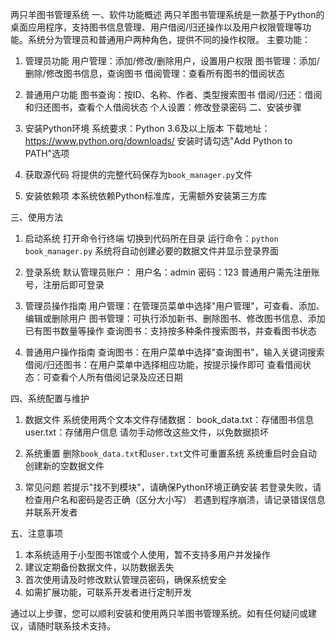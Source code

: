 两只羊图书管理系统
一、软件功能概述
两只羊图书管理系统是一款基于Python的桌面应用程序，支持图书信息管理、用户借阅/归还操作以及用户权限管理等功能。系统分为管理员和普通用户两种角色，提供不同的操作权限。
主要功能：
1. 管理员功能
   用户管理：添加/修改/删除用户，设置用户权限
   图书管理：添加/删除/修改图书信息，查询图书
   借阅管理：查看所有图书的借阅状态

2. 普通用户功能
   图书查询：按ID、名称、作者、类型搜索图书
   借阅/归还：借阅和归还图书，查看个人借阅状态
   个人设置：修改登录密码
二、安装步骤
1. 安装Python环境
   系统要求：Python 3.6及以上版本
   下载地址：https://www.python.org/downloads/
   安装时请勾选"Add Python to PATH"选项

2. 获取源代码
   将提供的完整代码保存为`book_manager.py`文件

3. 安装依赖项
   本系统依赖Python标准库，无需额外安装第三方库

三、使用方法

1. 启动系统
   打开命令行终端
   切换到代码所在目录
   运行命令：`python book_manager.py`
   系统将自动创建必要的数据文件并显示登录界面

2. 登录系统
   默认管理员账户：
   用户名：admin
   密码：123
   普通用户需先注册账号，注册后即可登录

3. 管理员操作指南
   用户管理：在管理员菜单中选择"用户管理"，可查看、添加、编辑或删除用户
   图书管理：可执行添加新书、删除图书、修改图书信息、添加已有图书数量等操作
   查询图书：支持按多种条件搜索图书，并查看图书状态

4. 普通用户操作指南
   查询图书：在用户菜单中选择"查询图书"，输入关键词搜索
   借阅/归还图书：在用户菜单中选择相应功能，按提示操作即可
   查看借阅状态：可查看个人所有借阅记录及应还日期

四、系统配置与维护

1. 数据文件
   系统使用两个文本文件存储数据：
   book_data.txt：存储图书信息
   user.txt：存储用户信息
   请勿手动修改这些文件，以免数据损坏

2. 系统重置
   删除`book_data.txt`和`user.txt`文件可重置系统
   系统重启时会自动创建新的空数据文件

3. 常见问题
   若提示"找不到模块"，请确保Python环境正确安装
   若登录失败，请检查用户名和密码是否正确（区分大小写）
   若遇到程序崩溃，请记录错误信息并联系开发者

五、注意事项

1. 本系统适用于小型图书馆或个人使用，暂不支持多用户并发操作
2. 建议定期备份数据文件，以防数据丢失
3. 首次使用请及时修改默认管理员密码，确保系统安全
4. 如需扩展功能，可联系开发者进行定制开发

通过以上步骤，您可以顺利安装和使用两只羊图书管理系统。如有任何疑问或建议，请随时联系技术支持。
